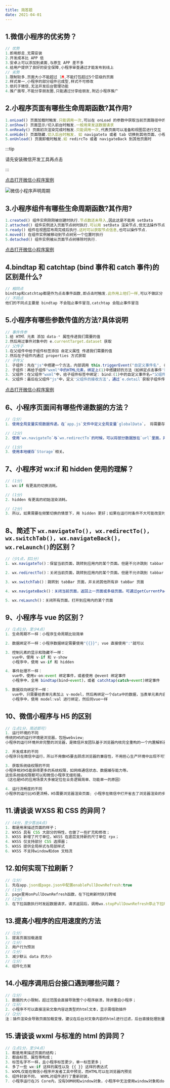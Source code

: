 ```yaml
---
title: 简答题
date: 2021-04-01
---
```


## 1.微信小程序的优劣势？

```js
// 优势
1.即用即走,无需安装
2.开发成本比 APP 低
3.安卓上可以添加到桌面,与原生 APP 差不多
4.给用户提供了良好的安全保障,小程序审查通过才能发布到线上
// 劣势
1.限制较多,页面大小不能超过 1M,不能打包超过5个层级的页面
2.样式单一,小程序的部分组件已成型,样式不可修改
3.依托于微信,无法开发后台管理功能
4.推广面窄,不能分享朋友圈,只能通过分享给朋友,附近小程序推广
```

## 2.小程序页面有哪些生命周期函数?其作用?

```js
1.onLoad() 页面加载时触发.只能调用一次,可以在 onLoad 的参数中获取当前页面路径中的参数
2.onShow() 页面显示/切入前台时触发.一般用来发送数据请求
3.onReady() 页面初次渲染完成时触发.只能调用一次,代表页面可以准备和视图层进行交互
4.onHide() 页面隐藏.切入后台时触发. 如 navigateto 或者 tab 切换到其他页面、小程序切入后台等
5.onUnload() 页面卸载时触发.如 redircTo 或者 navigateBack 到其他页面时
```

:::tip

请先安装微信开发工具再点击

:::

[点击打开微信小程序案例](https://developers.weixin.qq.com/s/MLzQWemc7zpN)

![微信小程序声明周期](https://gitee.com/qianshilei/test/raw/master/img/1微信小程序声明周期.png)

## 3.小程序组件有哪些生命周期函数?其作用?

```js
1.created() 组件实例刚刚被创建时执行.节点数还未导入,因此这是不能用 setData
2.attached() 组件实例进入页面节点树时执行.可以用 setData 渲染节点,但无法操作节点
3.ready() 组件在视图层布局完成后执行.这时可以获取节点信息,也可以操作节点.
4.moved() 在组件实例被移动到节点树另一个位置时执行
5.detached() 组件实例被从页面节点树移除时执行.
```

[点击打开微信小程序案例](https://developers.weixin.qq.com/s/bd8oBfmz7OpD)

## 4.bindtap 和 catchtap (bind 事件和 catch 事件)的区别是什么?

```js
// 相同点
bindtap和catchtap都是作为点击事件函数,即点击时触发.此作用上他们一样,可以不做区分
// 不同点
他们的不同点主要是 bindtap 不会阻止事件冒泡,catchtap 会阻止事件冒泡
```

## 5.小程序有哪些参数传值的方法?具体说明

```js
// 事件传参
1.给 HTMl 元素 添加 data-* 属性传递我们需要的值
2.然后用过事件对象中的 e.currentTarget.dataset 获取
// 父传子
1.在父组件中给子组件标签添加 自定义属性 传递我们需要的值
2.然后在子组件内通过 properties 方式获取
// 子传父
1. 子组件：先在"js"中搭建一个方法，内部调用 this.triggerEvent("自定义事件名", { /*要传的参数*/ })
2. 子组件：再给子组件"wxml"中的HTML元素，绑定上(1)中搭建好的方法（如绑定点击事件'bindtap'）
3. 父组件：在父组件"wxml"中，给子组件标签中绑定: bind:(1)中的自定义事件名="父组件的接收方法"（如：bind:abc="getAbc"）
4. 父组件：最后在父组件"js"中，定义'父组件的接收方法'，通过`e.detail`获取子组件传递过来的数据
```

[点击打开微信小程序案例](https://developers.weixin.qq.com/s/fvaTQfmp75pH)

## 6、小程序页面间有哪些传递数据的方法？

```js
//（1分）
1. 使用全局变量实现数据传递。在`app.js`文件中定义全局变量`globalData`， 将需要存储的信息存放在里面。

// (2分)
2. 使用`wx.navigateTo`与`wx.redirectTo`的时候，可以将部分数据放在`url`里面，并在新页面`onLoad`时初始化获取。

// (1分)
3. 使用本地缓存`Storage`相关。
```

## 7、小程序对 wx:if 和 hidden 使用的理解？

```js
// (1分)
1. wx:if 有更高的切换消耗。

// (1分)
2. hidden 有更高的初始渲染消耗。

// (2分)
3. 所以，如果需要在频繁切换的情景下，用 hidden 更好；如果在运行时条件不大可能改变时则用 wx:if 更好。
```

## 8、简述下 `wx.navigateTo(), wx.redirectTo(), wx.switchTab(), wx.navigateBack(), wx.reLaunch()`的区别？

```js
//（少1点，扣1分）
1. wx.navigateTo()：保留当前页面，跳转到应用内的某个页面。但是不允许跳到 tabbar 页面

2. wx.redirectTo()：关闭当前页面，跳转到应用内的某个页面。但是不允许跳到 tabbar 页面

3. wx.switchTab()：跳转到 tabBar 页面，并关闭其他所有非 tabBar 页面

4. wx.navigateBack()：关闭当前页面，返回上一页面或多级页面。可通过getCurrentPages() 获取当前的页面栈，决定需要返回几层

5. wx.reLaunch()：关闭所有页面，打开到应用内的某个页面
```

## 9、小程序与 vue 的区别？

```js
//（1点1分，至少4点）
1. 生命周期不一样：小程序生命周期比较简单

2. 数据绑定不一样：小程序数据绑定需要使用"{{}}"; vue 直接使用":"就可以

3. 控制元素的显示和隐藏不一样：
   vue中，使用 v-if 和 v-show
   小程序中，使用 wx-if 和 hidden

4. 事件处理不一样：
   vue中，使用v-on:event 绑定事件，或者使用 @event 绑定事件
   小程序中，全用 bindtap(bind+event)，或者 catchtap(catch+event)绑定事件

5. 数据双向绑定不一样：
   vue中，只需要给表单元素加上 v-model，然后再绑定一个data中的数据，当表单元素内容发生变化时，data中对应的数据值也会改变（这是vue非常nice的一点）
   小程序中，使用 model:val 进行绑定，然后同vue一样
```

## 10、微信小程序与 H5 的区别

```js
//（1点1分，简述即可）
1. 运行环境的不同
传统的H5的运行环境是浏览器，包括webview;
小程序的运行环境并非完整的浏览器，是微信开发团队基于浏览器内核完全重构的一个内置解析器，针对小程序专门做了优化，配合自己定义的开发语言标准，提升了小程序的性能。

2. 开发成本的不同
小程序只在微信中运行，所以不用像H5要去顾虑浏览器的兼容性，不用担心生产环境中出现不可预料的"BUG"。

3. 获取系统级权限的不同
小程序相对H5能获得更多的系统权限，如网络通信状态、数据缓存能力等。
这些系统级权限都可以和微信小程序无缝衔接。
（这也是H5的应用场景大多被定位在业务逻辑简单、功能单一的原因）

4. 运行流畅度的不同
小程序的运行比H5更流畅，H5需要浏览器渲染页面; 小程序在微信中打开省去了浏览器渲染的步骤。
```

## 11.请谈谈 WXSS 和 CSS 的异同？

```js
// (4分，至少答出4点)
1. 都是用来描述页面的样子；
2. WXSS 具有 CSS 大部分的特性，也做了一些扩充和修改；
3. WXSS 新增了尺寸单位，WXSS 在底层支持新的尺寸单位 rpx；
4. WXSS 仅支持部分 CSS 选择器；
5. WXSS 提供全局样式与局部样式
6. WXSS 不支持window和dom 文档流
```

## 12.如何实现下拉刷新？

```js
//（1分）
1. 先在app.json或page.json中配置enablePullDownRefresh:true
// (1分)
2. page里用onPullDownRefresh函数，在下拉刷新时执行跨域
// (2分)
3. 在下拉函数执行时发起数据请求，请求返回后，调用wx.stopPullDownRefresh停止下拉刷新的状态
```

## 13.提高小程序的应用速度的方法

```js
//（1分）
1. 提高页面加载速度
//（1分）
2. 用户行为预测
//（1分）
3. 减少默认 data 的大小
//（1分）
4. 组件化方案
```

## 14.小程序调用后台接口遇到哪些问题？

```js
//（1分）
1. 数据的大小限制，超过范围会直接导致整个小程序崩溃，除非重启小程序；
//（1分）
2. 小程序不可以直接渲染文章内容这类型的html文本，显示需借助插件
//（2分）
注：插件渲染会导致页面加载变慢，建议在后台对文章内容的html进行过滤，后台直接处理批量替换p标签div标签为view标签。然后其他的标签让插件来做。
```

## 15.请谈谈 wxml 与标准的 html 的异同？

```js
//（1点1分，至少4点）
1. 都是用来描述页面的结构；
2. 都由标签、属性等构成；
3. 标签名字不一样，且小程序标签更少，单一标签更多；
4. 多了一些 wx:if 这样的属性以及 {{ }} 这样的表达式
5. WXML仅能在微信小程序开发者工具中预览，而HTML可以在浏览器内预览
6. 组件封装不同， WXML对组件进行了重新封装，
7. 小程序运行在JS Core内，没有DOM树和window对象，小程序中无法使用window对象和document对象。
```

<style>
    p img{
        display:block;
		margin:0 auto;
    }
</style>